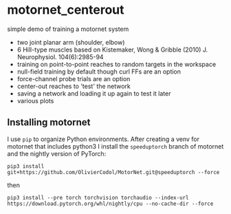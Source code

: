 # motornet_centerout

simple demo of training a motornet system

- two joint planar arm (shoulder, elbow)
- 6 Hill-type muscles based on Kistemaker, Wong & Gribble (2010) J. Neurophysiol. 104(6):2985-94
- training on point-to-point reaches to random targets in the workspace
- null-field training by default though curl FFs are an option
- force-channel probe trials are an option
- center-out reaches to 'test' the network
- saving a network and loading it up again to test it later
- various plots

## Installing motornet

I use `pip` to organize Python environments. After creating a venv for motornet that includes python3 I install the `speeduptorch` branch of motornet and the nightly version of PyTorch:

```{shell}
pip3 install git+https://github.com/OlivierCodol/MotorNet.git@speeduptorch --force
```

then
```{shell}
pip3 install --pre torch torchvision torchaudio --index-url https://download.pytorch.org/whl/nightly/cpu --no-cache-dir --force
```

